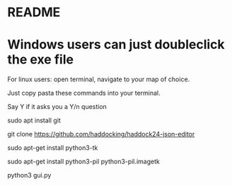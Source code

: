 # README

# Windows users can just doubleclick the exe file

For linux users: open terminal, navigate to your map of choice.

Just copy pasta these commands into your terminal.

Say Y if it asks you a Y/n question



sudo apt install git 

git clone https://github.com/haddocking/haddock24-json-editor

sudo apt-get install python3-tk

sudo apt-get install python3-pil python3-pil.imagetk

python3 gui.py 
